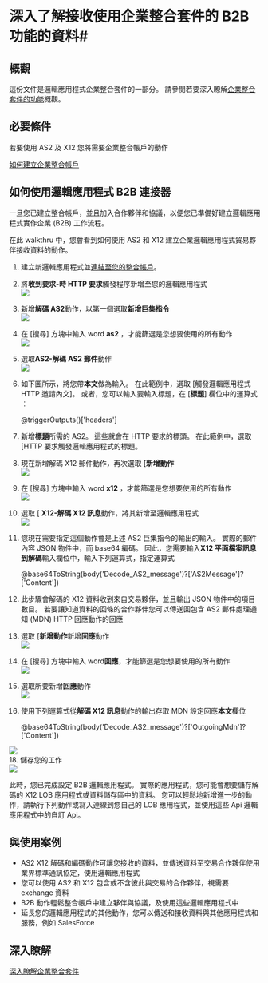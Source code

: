 <properties 
    pageTitle="建立企業整合套件 B2B 解決方案 |Microsoft Azure 應用程式服務 |Microsoft Azure" 
    description="深入了解接收使用企業整合套件的 B2B 功能的資料" 
    services="logic-apps" 
    documentationCenter=".net,nodejs,java"
    authors="msftman" 
    manager="erikre" 
    editor="cgronlun"/>

<tags 
    ms.service="logic-apps" 
    ms.workload="integration" 
    ms.tgt_pltfrm="na" 
    ms.devlang="na" 
    ms.topic="article" 
    ms.date="07/08/2016" 
    ms.author="deonhe"/>

# <a name="learn-about-receiving-data-using-the-b2b-features-of-the-enterprise-integration-pack"></a>深入了解接收使用企業整合套件的 B2B 功能的資料#

## <a name="overview"></a>概觀 ##

這份文件是邏輯應用程式企業整合套件的一部分。 請參閱若要深入瞭解[企業整合套件的功能](./app-service-logic-enterprise-integration-overview.md)概觀。

## <a name="prerequisites"></a>必要條件 ##

若要使用 AS2 及 X12 您將需要企業整合帳戶的動作

[如何建立企業整合帳戶](./app-service-logic-enterprise-integration-accounts.md)

## <a name="how-to-use-the-logic-apps-b2b-connectors"></a>如何使用邏輯應用程式 B2B 連接器 ##

一旦您已建立整合帳戶，並且加入合作夥伴和協議，以便您已準備好建立邏輯應用程式實作企業 (B2B) 工作流程。

在此 walkthru 中，您會看到如何使用 AS2 和 X12 建立企業邏輯應用程式貿易夥伴接收資料的動作。

1. 建立新邏輯應用程式並[連結至您的整合帳戶](./app-service-logic-enterprise-integration-accounts.md)。  
2. 將**收到要求-時 HTTP 要求**觸發程序新增至您的邏輯應用程式  
![](./media/app-service-logic-enterprise-integration-b2b/flatfile-1.png)  
3. 新增**解碼 AS2**動作，以第一個選取**新增巨集指令**  
![](./media/app-service-logic-enterprise-integration-b2b/transform-2.png)  
4. 在 [搜尋] 方塊中輸入 word **as2** ，才能篩選是您想要使用的所有動作  
![](./media/app-service-logic-enterprise-integration-b2b/b2b-5.png)  
6. 選取**AS2-解碼 AS2 郵件**動作  
![](./media/app-service-logic-enterprise-integration-b2b/b2b-6.png)  
7. 如下圖所示，將您帶**本文**做為輸入。 在此範例中，選取 [觸發邏輯應用程式 HTTP 邀請內文]。 或者，您可以輸入要輸入標題，在 [**標題**] 欄位中的運算式︰

    @triggerOutputs()['headers']

8. 新增**標題**所需的 AS2。 這些就會在 HTTP 要求的標頭。 在此範例中，選取 [HTTP 要求觸發邏輯應用程式的標題。
9. 現在新增解碼 X12 郵件動作，再次選取 [**新增動作**  
![](./media/app-service-logic-enterprise-integration-b2b/b2b-9.png)   
10. 在 [搜尋] 方塊中輸入 word **x12** ，才能篩選是您想要使用的所有動作  
![](./media/app-service-logic-enterprise-integration-b2b/b2b-10.png)  
11. 選取 [ **X12-解碼 X12 訊息**動作，將其新增至邏輯應用程式  
![](./media/app-service-logic-enterprise-integration-b2b/b2b-as2message.png)  
12. 您現在需要指定這個動作會是上述 AS2 巨集指令的輸出的輸入。 實際的郵件內容 JSON 物件中，而 base64 編碼。 因此，您需要輸入**X12 平面檔案訊息到解碼**輸入欄位中，輸入下列運算式，指定運算式  

    @base64ToString(body('Decode_AS2_message')?['AS2Message']?['Content'])  

13. 此步驟會解碼的 X12 資料收到來自交易夥伴，並且輸出 JSON 物件中的項目數目。 若要讓知道資料的回條的合作夥伴您可以傳送回包含 AS2 郵件處理通知 (MDN) HTTP 回應動作的回應  
14. 選取 [**新增動作**新增**回應**動作   
![](./media/app-service-logic-enterprise-integration-b2b/b2b-14.png)  
15. 在 [搜尋] 方塊中輸入 word**回應**，才能篩選是您想要使用的所有動作  
![](./media/app-service-logic-enterprise-integration-b2b/b2b-15.png)  
16. 選取所要新增**回應**動作  
![](./media/app-service-logic-enterprise-integration-b2b/b2b-16.png)  
17. 使用下列運算式從**解碼 X12 訊息**動作的輸出存取 MDN 設定回應**本文**欄位  

    @base64ToString(body('Decode_AS2_message')?['OutgoingMdn']?['Content'])  

![](./media/app-service-logic-enterprise-integration-b2b/b2b-17.png)  
18. 儲存您的工作  
![](./media/app-service-logic-enterprise-integration-b2b/transform-5.png)  

此時，您已完成設定 B2B 邏輯應用程式。 實際的應用程式，您可能會想要儲存解碼的 X12 LOB 應用程式或資料儲存區中的資料。 您可以輕鬆地新增進一步的動作，請執行下列動作或寫入連線到您自己的 LOB 應用程式，並使用這些 Api 邏輯應用程式中的自訂 Api。

## <a name="features-and-use-cases"></a>與使用案例 ##

- AS2 X12 解碼和編碼動作可讓您接收的資料，並傳送資料至交易合作夥伴使用業界標準通訊協定，使用邏輯應用程式  
- 您可以使用 AS2 和 X12 包含或不含彼此與交易的合作夥伴，視需要 exchange 資料
- B2B 動作輕鬆整合帳戶中建立夥伴與協議，及使用這些邏輯應用程式中  
- 延長您的邏輯應用程式的其他動作，您可以傳送和接收資料與其他應用程式和服務，例如 SalesForce  

## <a name="learn-more"></a>深入瞭解 ##

[深入瞭解企業整合套件](./app-service-logic-enterprise-integration-overview.md)  